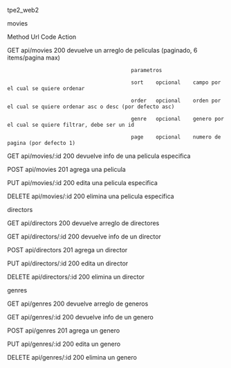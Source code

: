 tpe2_web2

movies

Method      Url                 Code    Action

GET         api/movies          200     devuelve un arreglo de peliculas (paginado, 6 items/pagina max)

                                            parametros

                                            sort    opcional    campo por el cual se quiere ordenar

                                            order   opcional    orden por el cual se quiere ordenar asc o desc (por defecto asc)

                                            genre   opcional    genero por el cual se quiere filtrar, debe ser un id

                                            page    opcional    numero de pagina (por defecto 1)   

GET         api/movies/:id      200     devuelve info de una pelicula especifica

POST        api/movies          201     agrega una pelicula

PUT         api/movies/:id      200     edita una pelicula especifica

DELETE      api/movies/:id      200     elimina una pelicula especifica


directors

GET         api/directors       200     devuelve arreglo de directores

GET         api/directors/:id   200     devuelve info de un director

POST        api/directors       201     agrega un director

PUT         api/directors/:id   200     edita un director

DELETE      api/directors/:id   200     elimina un director


genres

GET         api/genres          200     devuelve arreglo de generos

GET         api/genres/:id      200     devuelve info de un genero

POST        api/genres          201     agrega un genero

PUT         api/genres/:id      200     edita un genero

DELETE      api/genres/:id      200     elimina un genero